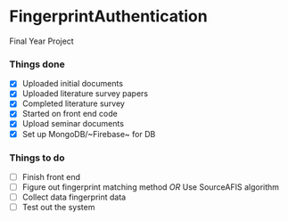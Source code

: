 # FingerprintAuthentication
Final Year Project

### Things done
- [x] Uploaded initial documents
- [x] Uploaded literature survey papers
- [x] Completed literature survey
- [x] Started on front end code
- [x] Upload seminar documents
- [x] Set up MongoDB/~Firebase~ for DB

### Things to do

- [ ] Finish front end
- [ ] Figure out fingerprint matching method *OR* Use SourceAFIS algorithm
- [ ] Collect data fingerprint data
- [ ] Test out the system
